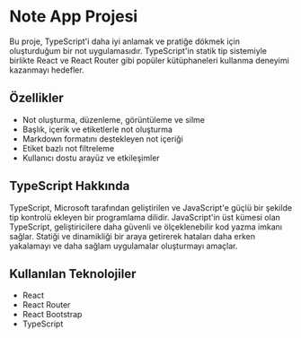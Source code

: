 # Note App Projesi

Bu proje, TypeScript'i daha iyi anlamak ve pratiğe dökmek için oluşturduğum bir not uygulamasıdır. TypeScript'in statik tip sistemiyle birlikte React ve React Router gibi popüler kütüphaneleri kullanma deneyimi kazanmayı hedefler.

## Özellikler 

* Not oluşturma, düzenleme, görüntüleme ve silme
* Başlık, içerik ve etiketlerle not oluşturma
* Markdown formatını destekleyen not içeriği
* Etiket bazlı not filtreleme
* Kullanıcı dostu arayüz ve etkileşimler

## TypeScript Hakkında

TypeScript, Microsoft tarafından geliştirilen ve JavaScript'e güçlü bir şekilde tip kontrolü ekleyen bir programlama dilidir. JavaScript'in üst kümesi olan TypeScript, geliştiricilere daha güvenli ve ölçeklenebilir kod yazma imkanı sağlar. Statiği ve dinamikliği bir araya getirerek hataları daha erken yakalamayı ve daha sağlam uygulamalar oluşturmayı amaçlar.


##  Kullanılan Teknolojiler

* React
* React Router
* React Bootstrap
* TypeScript 


![]()
